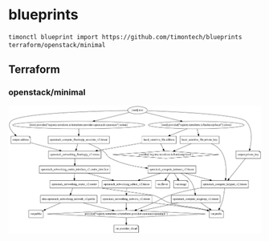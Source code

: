 # blueprints

```
timonctl blueprint import https://github.com/timontech/blueprints terraform/openstack/minimal
```

## Terraform

### openstack/minimal

![terraform-openstack-minimal](images/terraform-openstack-minimal.png)
